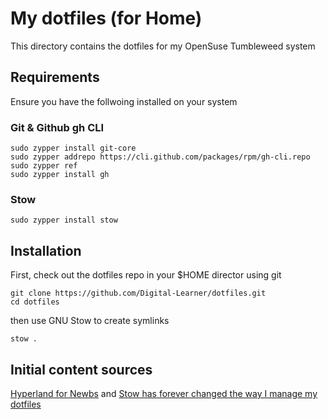 # My dotfiles (for Home)

This directory contains the dotfiles for my OpenSuse Tumbleweed system

## Requirements

Ensure you have the follwoing installed on your system

### Git & Github gh CLI

```
sudo zypper install git-core
sudo zypper addrepo https://cli.github.com/packages/rpm/gh-cli.repo
sudo zypper ref
sudo zypper install gh
```

### Stow

```
sudo zypper install stow
```
## Installation

First, check out the dotfiles repo in your $HOME director using git

```
git clone https://github.com/Digital-Learner/dotfiles.git
cd dotfiles
``` 
then use GNU Stow to create symlinks

```
stow .
```

## Initial content sources

[Hyperland for Newbs](https://typecraft.dev/hyprland-for-newbs) and 
[Stow has forever changed the way I manage my dotfiles](https://www.youtube.com/watch?v=y6XCebnB9gs)
